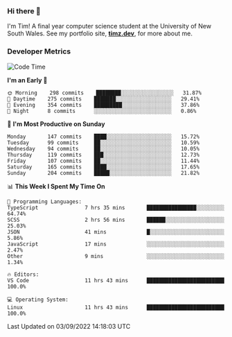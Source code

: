 ### Hi there 👋

I'm Tim! A final year computer science student at the University of New South
Wales. See my portfolio site, <strong><a href="https://timz.dev">timz.dev</a></strong>,
for more about me.

### Developer Metrics

<!-- [![Top Languages](https://github-readme-stats.vercel.app/api/wakatime?username=Tymotex&langs_count=5&custom_title=Top%205%20Languages&hide=Other&theme=material-palenight)](https://github.com/anuraghazra/github-readme-stats) -->

<!--START_SECTION:waka-->
![Code Time](http://img.shields.io/badge/Code%20Time-1%2C004%20hrs%2015%20mins-blue)

**I'm an Early 🐤** 

```text
🌞 Morning    298 commits    ████████░░░░░░░░░░░░░░░░░   31.87% 
🌆 Daytime    275 commits    ███████░░░░░░░░░░░░░░░░░░   29.41% 
🌃 Evening    354 commits    █████████░░░░░░░░░░░░░░░░   37.86% 
🌙 Night      8 commits      ░░░░░░░░░░░░░░░░░░░░░░░░░   0.86%

```
📅 **I'm Most Productive on Sunday** 

```text
Monday       147 commits    ████░░░░░░░░░░░░░░░░░░░░░   15.72% 
Tuesday      99 commits     ██░░░░░░░░░░░░░░░░░░░░░░░   10.59% 
Wednesday    94 commits     ██░░░░░░░░░░░░░░░░░░░░░░░   10.05% 
Thursday     119 commits    ███░░░░░░░░░░░░░░░░░░░░░░   12.73% 
Friday       107 commits    ██░░░░░░░░░░░░░░░░░░░░░░░   11.44% 
Saturday     165 commits    ████░░░░░░░░░░░░░░░░░░░░░   17.65% 
Sunday       204 commits    █████░░░░░░░░░░░░░░░░░░░░   21.82%

```


📊 **This Week I Spent My Time On** 

```text
💬 Programming Languages: 
TypeScript               7 hrs 35 mins       ████████████████░░░░░░░░░   64.74% 
SCSS                     2 hrs 56 mins       ██████░░░░░░░░░░░░░░░░░░░   25.03% 
JSON                     41 mins             █░░░░░░░░░░░░░░░░░░░░░░░░   5.86% 
JavaScript               17 mins             ░░░░░░░░░░░░░░░░░░░░░░░░░   2.47% 
Other                    9 mins              ░░░░░░░░░░░░░░░░░░░░░░░░░   1.34%

🔥 Editors: 
VS Code                  11 hrs 43 mins      █████████████████████████   100.0%

💻 Operating System: 
Linux                    11 hrs 43 mins      █████████████████████████   100.0%

```


 Last Updated on 03/09/2022 14:18:03 UTC
<!--END_SECTION:waka-->

<!-- [![Tymotex's GitHub stats](https://github-readme-stats.vercel.app/api?username=Tymotex)](https://github.com/anuraghazra/github-readme-stats) -->
